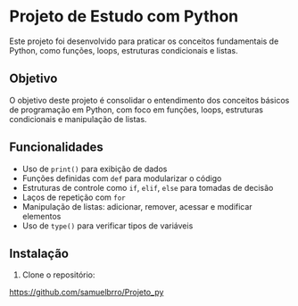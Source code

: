 # Projeto de Estudo com Python

Este projeto foi desenvolvido para praticar os conceitos fundamentais de Python, como funções, loops, estruturas condicionais e listas.

## Objetivo

O objetivo deste projeto é consolidar o entendimento dos conceitos básicos de programação em Python, com foco em funções, loops, estruturas condicionais e manipulação de listas.

## Funcionalidades

- Uso de `print()` para exibição de dados
- Funções definidas com `def` para modularizar o código
- Estruturas de controle como `if`, `elif`, `else` para tomadas de decisão
- Laços de repetição com `for`
- Manipulação de listas: adicionar, remover, acessar e modificar elementos
- Uso de `type()` para verificar tipos de variáveis

## Instalação

1. Clone o repositório:

https://github.com/samuelbrro/Projeto_py

